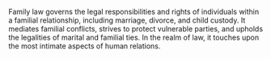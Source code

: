 
Family law governs the legal responsibilities and rights of individuals within a familial relationship, including marriage, divorce, and child custody. It mediates familial conflicts, strives to protect vulnerable parties, and upholds the legalities of marital and familial ties. In the realm of law, it touches upon the most intimate aspects of human relations.

